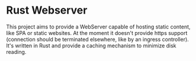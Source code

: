 # Rust Webserver
This project aims to provide a WebServer capable of hosting static content, like SPA or static websites. At the moment it doesn't provide https support (connection should be terminated elsewhere, like by an ingress controller).
It's written in Rust and provide a caching mechanism to minimize disk reading. 
